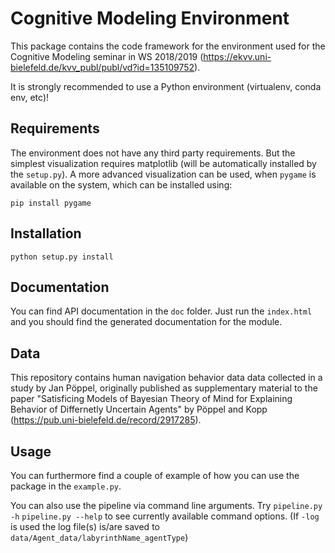 # Cognitive Modeling Environment

This package contains the code framework for the environment used for the
Cognitive Modeling seminar in WS 2018/2019 
(https://ekvv.uni-bielefeld.de/kvv_publ/publ/vd?id=135109752).

It is strongly recommended to use a Python environment (virtualenv, conda env, 
etc)!

## Requirements

The environment does not have any third party requirements. But the simplest
visualization requires matplotlib (will be automatically installed by the
```setup.py```). A more advanced visualization can be used, when ```pygame```
is available on the system, which can be installed using:

```
pip install pygame
```

## Installation

```
python setup.py install
```

## Documentation

You can find API documentation in the ```doc``` folder.
Just run the ```index.html``` and you should find the generated documentation
for the module.

## Data

This repository contains human navigation behavior data data collected in a 
study by Jan Pöppel, originally published as supplementary material to the paper
"Satisficing Models of Bayesian Theory of Mind for Explaining Behavior of
Differnetly Uncertain Agents" by Pöppel and Kopp 
(https://pub.uni-bielefeld.de/record/2917285).

## Usage

You can furthermore find a couple of example of how you can use the package
in the ```example.py```.

You can also use the pipeline via command line arguments.
Try ```pipeline.py -h``` ```pipeline.py --help``` to see currently available command options.
(If ```-log``` is used the log file(s) is/are saved to ```data/Agent_data/labyrinthName_agentType```)
